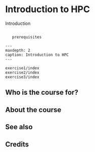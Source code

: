 # Introduction to HPC

Introduction


```{prereq}

   prerequisites

```



```{toctree}
---
maxdepth: 2
caption: Introduction to HPC
---

exercise1/index
exercise2/index
exercise3/index

```






## Who is the course for?




## About the course






## See also




## Credits

